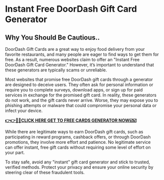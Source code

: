 # Instant Free DoorDash Gift Card Generator 

## Why You Should Be Cautious..

DoorDash Gift Cards are a great way to enjoy food delivery from your favorite restaurants, and many people are eager to find ways to get them for free. As a result, numerous websites claim to offer an "Instant Free DoorDash Gift Card Generator." However, it’s important to understand that these generators are typically scams or unreliable.

Most websites that promise free DoorDash gift cards through a generator are designed to deceive users. They often ask for personal information or require you to complete surveys, download apps, or sign up for paid services in exchange for the promised gift card. In reality, these generators do not work, and the gift cards never arrive. Worse, they may expose you to phishing attempts or malware that could compromise your personal data or infect your device.

[**👉👉🎯🎯CLICK HERE GET TO FREE CARDS GENERATOR NOW☑️☑️**](https://free-tools.raj-solution.com/958f890)

While there are legitimate ways to earn DoorDash gift cards, such as participating in reward programs, cashback offers, or through DoorDash promotions, they involve more effort and patience. No legitimate service can offer instant, free gift cards without requiring some level of effort on your part.

To stay safe, avoid any "instant" gift card generator and stick to trusted, verified methods. Protect your privacy and ensure your online security by steering clear of these fraudulent tools.

